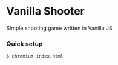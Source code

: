 # Vanilla Shooter
Simple shooting game written in Vanilla JS

### Quick setup
```console
$ chromium index.html
```
